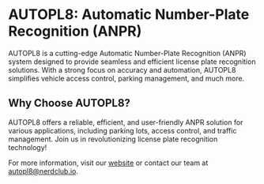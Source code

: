 # AUTOPL8: Automatic Number-Plate Recognition (ANPR)

AUTOPL8 is a cutting-edge Automatic Number-Plate Recognition (ANPR) system designed to provide seamless and efficient license plate recognition solutions. With a strong focus on accuracy and automation, AUTOPL8 simplifies vehicle access control, parking management, and much more.

## Why Choose AUTOPL8?

AUTOPL8 offers a reliable, efficient, and user-friendly ANPR solution for various applications, including parking lots, access control, and traffic management. Join us in revolutionizing license plate recognition technology!

For more information, visit our [website](https://autopl8.nerdclub.io) or contact our team at [autopl8@nerdclub.io](mailto:autopl8@nerdclub.io).
